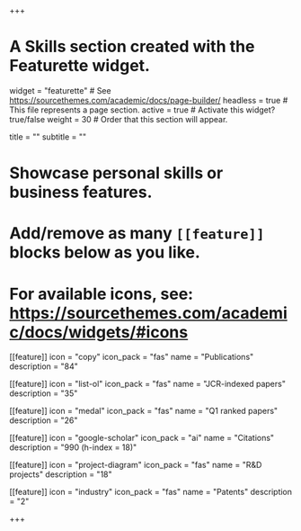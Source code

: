 +++
# A Skills section created with the Featurette widget.
widget = "featurette"  # See https://sourcethemes.com/academic/docs/page-builder/
headless = true  # This file represents a page section.
active = true  # Activate this widget? true/false
weight = 30  # Order that this section will appear.

title = ""
subtitle = ""

# Showcase personal skills or business features.
# 
# Add/remove as many `[[feature]]` blocks below as you like.
# 
# For available icons, see: https://sourcethemes.com/academic/docs/widgets/#icons


[[feature]]
  icon = "copy"
  icon_pack = "fas"
  name = "Publications"
  description = "84"  
  
[[feature]]
  icon = "list-ol"
  icon_pack = "fas"
  name = "JCR-indexed papers"
  description = "35"  
    
[[feature]]
  icon = "medal"
  icon_pack = "fas"
  name = "Q1 ranked papers"
  description = "26"
    
[[feature]]
  icon = "google-scholar"
  icon_pack = "ai"
  name = "Citations"
  description = "990 (h-index = 18)"
  
[[feature]]
  icon = "project-diagram"
  icon_pack = "fas"
  name = "R&D projects"
  description = "18"
  
[[feature]]
  icon = "industry"
  icon_pack = "fas"
  name = "Patents"
  description = "2"
  
      
+++
